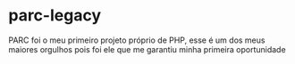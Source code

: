 # parc-legacy
PARC foi o meu primeiro projeto próprio de PHP, esse é um dos meus maiores orgulhos pois foi ele que me garantiu minha primeira oportunidade
